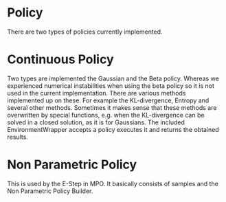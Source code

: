 # Policy

There are two types of policies currently implemented.

# Continuous Policy

Two types are implemented the Gaussian and the Beta policy. Whereas we experienced numerical instabilities when
using the beta policy so it is not used in the current implementation. There are various methods implemented
up on these. For example the KL-divergence, Entropy and several other methods. Sometimes it makes 
sense that these methods are overwritten by special functions, e.g. when the KL-divergence can
be solved in a closed solution, as it is for Gaussians. The included EnvironmentWrapper accepts a policy
executes it and returns the obtained results.

# Non Parametric Policy 

This is used by the E-Step in MPO. It basically consists of samples and the Non Parametric Policy Builder.

